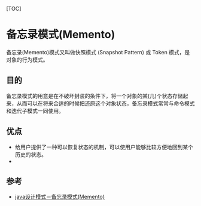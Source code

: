 [TOC]

# 备忘录模式(Memento)

备忘录(Memento)模式又叫做快照模式 (Snapshot Pattern) 或 Token 模式，是对象的行为模式。


## 目的

备忘录模式的用意是在不破坏封装的条件下，将一个对象的某(几)个状态存储起来，从而可以在将来合适的时候把还原这个对象状态，备忘录模式常常与命令模式和迭代子模式一同使用。


## 优点

- 给用户提供了一种可以恢复状态的机制，可以使用户能够比较方便地回到某个历史的状态。
- 

## 参考 

- [java设计模式－备忘录模式(Memento)](https://www.jianshu.com/p/9ac45604c5f8)
<!--stackedit_data:
eyJoaXN0b3J5IjpbMTUyMTA4OTA4N119
-->